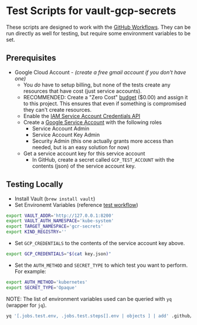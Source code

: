 # Test Scripts for vault-gcp-secrets

These scripts are designed to work with the [GitHub Workflows](../../.github/workflows).
They can be run directly as well for testing, but require some environment variables to be set.

## Prerequisites

* Google Cloud Account - _(create a free gmail account if you don't have one)_
  * You *do* have to setup billing, but none of the tests create any resources that have cost (just service accounts).
  * RECOMMENDED: Create a "Zero Cost" [budget](https://console.cloud.google.com/billing/014EF7-3D361E-0A6AA5/budgets) ($0.00) and assign it to this project. This ensures that even if something is compromised they can't create resources.
  * Enable the [IAM Service Account Credentials API](https://console.cloud.google.com/apis/library/iamcredentials.googleapis.com)
  * Create a [Google Service Account](https://console.cloud.google.com/iam-admin/serviceaccounts/create) with the following roles
    * Service Account Admin
    * Service Account Key Admin
    * Security Admin (this one actually grants more access than needed, but is an easy solution for now)
  * Get a service account key for this service account
    * In GitHub, create a secret called `GCP_TEST_ACCOUNT` with the contents (json) of the service account key.

## Testing Locally

* Install Vault (`brew install vault`)
* Set Environemt Variables (reference [test workflow](../../.github/workflows/test.yaml))

```bash
export VAULT_ADDR='http://127.0.0.1:8200'
export VAULT_AUTH_NAMESPACE='kube-system'
export TARGET_NAMESPACE='gcr-secrets'
export KIND_REGISTRY=''
```

* Set `GCP_CREDENTIALS` to the contents of the service account key above.

```bash
export GCP_CREDENTIALS="$(cat key.json)"
```

* Set the `AUTH_METHOD` and `SECRET_TYPE` to which test you want to perform. For example:

```bash
export AUTH_METHOD='kubernetes'
export SECRET_TYPE='Opaque'
```

NOTE: The list of environment variables used can be queried with `yq` (wrapper for `jq`).

```bash
yq '[.jobs.test.env, .jobs.test.steps[].env | objects ] | add' .github/workflows/test.yaml
```
